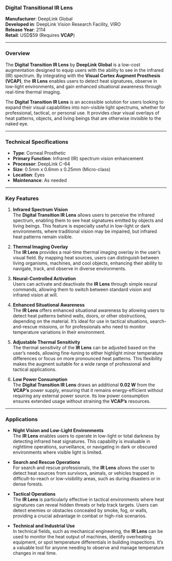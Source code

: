### **Digital Transitional IR Lens**

**Manufacturer**: DeepLink Global  
**Developed in**: DeepLink Vision Research Facility, VIRO  
**Release Year**: 2114  
**Retail**: USD$59 (Requires **VCAP**)

---

### Overview

The **Digital Transition IR Lens** by **DeepLink Global** is a low-cost augmentation designed to equip users with the ability to see in the infrared (IR) spectrum. By integrating  with the **Visual Cortex Augment Prosthesis (VCAP)**, the **IR Lens** enables users to detect heat signatures, observe in low-light environments, and gain enhanced situational awareness through real-time thermal imaging.

The **Digital Transition IR Lens** is an accessible solution for users looking to expand their visual capabilities into non-visible light spectrums, whether for professional, tactical, or personal use. It provides clear visual overlays of heat patterns, objects, and living beings that are otherwise invisible to the naked eye.

---

### Technical Specifications

- **Type**: Corneal Prosthetic
- **Primary Function**: Infrared (IR) spectrum vision enhancement
- **Processor**: DeepLink C-64
- **Size**: 0.5mm x 0.6mm x 0.25mm (Micro-class)
- **Location**: Eyes 
- **Maintenance**: As needed

---

### Key Features

1. **Infrared Spectrum Vision**  
   The **Digital Transition IR Lens** allows users to perceive the infrared spectrum, enabling them to see heat signatures emitted by objects and living beings. This feature is especially useful in low-light or dark environments, where traditional vision may be impaired, but infrared heat patterns remain visible.

2. **Thermal Imaging Overlay**  
   The **IR Lens** provides a real-time thermal imaging overlay in the user’s visual field. By mapping heat sources, users can distinguish between living organisms, machines, and cool objects, enhancing their ability to navigate, track, and observe in diverse environments.

4. **Neural-Controlled Activation**  
   Users can activate and deactivate the **IR Lens** through simple neural commands, allowing them to switch between standard vision and infrared vision at will.

5. **Enhanced Situational Awareness**  
   The **IR Lens** offers enhanced situational awareness by allowing users to detect heat patterns behind walls, doors, or other obstructions, depending on the material. It’s ideal for use in tactical situations, search-and-rescue missions, or for professionals who need to monitor temperature variations in their environment.

6. **Adjustable Thermal Sensitivity**  
   The thermal sensitivity of the **IR Lens** can be adjusted based on the user’s needs, allowing fine-tuning to either highlight minor temperature differences or focus on more pronounced heat patterns. This flexibility makes the augment suitable for a wide range of professional and tactical applications.

7. **Low Power Consumption**  
   The **Digital Transition IR Lens** draws an additional **0.02 W** from the **VCAP’s** power supply, ensuring that it remains energy-efficient without requiring any external power source. Its low power consumption ensures extended usage without straining the **VCAP’s** resources.

---

### Applications

- **Night Vision and Low-Light Environments**  
   The **IR Lens** enables users to operate in low-light or total darkness by detecting infrared heat signatures. This capability is invaluable in nighttime operations, surveillance, or navigating in dark or obscured environments where visible light is limited.

- **Search and Rescue Operations**  
   For search and rescue professionals, the **IR Lens** allows the user to detect heat sources from survivors, animals, or vehicles trapped in difficult-to-reach or low-visibility areas, such as during disasters or in dense forests.

- **Tactical Operations**  
   The **IR Lens** is particularly effective in tactical environments where heat signatures can reveal hidden threats or help track targets. Users can detect enemies or obstacles concealed by smoke, fog, or walls, providing a crucial advantage in combat or high-risk scenarios.

- **Technical and Industrial Use**  
   In technical fields, such as mechanical engineering, the **IR Lens** can be used to monitor the heat output of machines, identify overheating equipment, or spot temperature differentials in building inspections. It’s a valuable tool for anyone needing to observe and manage temperature changes in real time.
